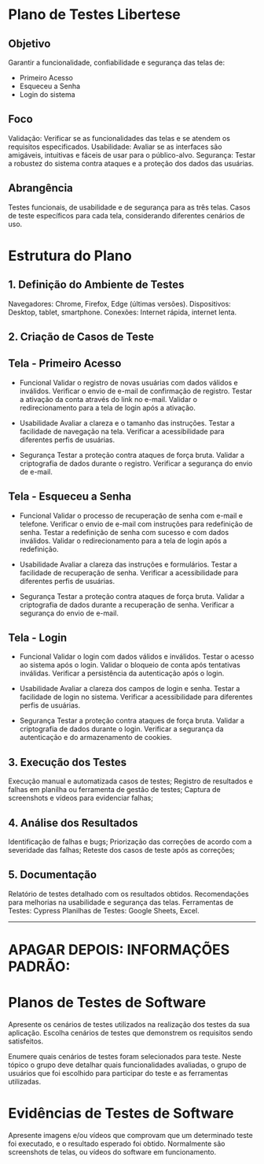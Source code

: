 # Plano de Testes Libertese

## Objetivo

Garantir a funcionalidade, confiabilidade e segurança das telas de: 
- Primeiro Acesso
- Esqueceu a Senha
- Login do sistema

## Foco

Validação: Verificar se as funcionalidades das telas e se atendem os requisitos especificados.
Usabilidade: Avaliar se as interfaces são amigáveis, intuitivas e fáceis de usar para o público-alvo.
Segurança: Testar a robustez do sistema contra ataques e a proteção dos dados das usuárias.

## Abrangência

Testes funcionais, de usabilidade e de segurança para as três telas.
Casos de teste específicos para cada tela, considerando diferentes cenários de uso.

# Estrutura do Plano

## 1. Definição do Ambiente de Testes

Navegadores: Chrome, Firefox, Edge (últimas versões).
Dispositivos: Desktop, tablet, smartphone.
Conexões: Internet rápida, internet lenta.

## 2. Criação de Casos de Teste

## Tela - Primeiro Acesso
- Funcional
Validar o registro de novas usuárias com dados válidos e inválidos.
Verificar o envio de e-mail de confirmação de registro.
Testar a ativação da conta através do link no e-mail.
Validar o redirecionamento para a tela de login após a ativação.

- Usabilidade
Avaliar a clareza e o tamanho das instruções.
Testar a facilidade de navegação na tela.
Verificar a acessibilidade para diferentes perfis de usuárias.

- Segurança
Testar a proteção contra ataques de força bruta.
Validar a criptografia de dados durante o registro.
Verificar a segurança do envio de e-mail.

## Tela - Esqueceu a Senha
- Funcional
Validar o processo de recuperação de senha com e-mail e telefone.
Verificar o envio de e-mail com instruções para redefinição de senha.
Testar a redefinição de senha com sucesso e com dados inválidos.
Validar o redirecionamento para a tela de login após a redefinição.

- Usabilidade
Avaliar a clareza das instruções e formulários.
Testar a facilidade de recuperação de senha.
Verificar a acessibilidade para diferentes perfis de usuárias.

- Segurança
Testar a proteção contra ataques de força bruta.
Validar a criptografia de dados durante a recuperação de senha.
Verificar a segurança do envio de e-mail.

## Tela - Login
- Funcional
Validar o login com dados válidos e inválidos.
Testar o acesso ao sistema após o login.
Validar o bloqueio de conta após tentativas inválidas.
Verificar a persistência da autenticação após o login.

- Usabilidade
Avaliar a clareza dos campos de login e senha.
Testar a facilidade de login no sistema.
Verificar a acessibilidade para diferentes perfis de usuárias.

- Segurança
Testar a proteção contra ataques de força bruta.
Validar a criptografia de dados durante o login.
Verificar a segurança da autenticação e do armazenamento de cookies.

## 3. Execução dos Testes

Execução manual e automatizada casos de testes;
Registro de resultados e falhas em planilha ou ferramenta de gestão de testes;
Captura de screenshots e vídeos para evidenciar falhas;

## 4. Análise dos Resultados

Identificação de falhas e bugs;
Priorização das correções de acordo com a severidade das falhas;
Reteste dos casos de teste após as correções;

## 5. Documentação

Relatório de testes detalhado com os resultados obtidos.
Recomendações para melhorias na usabilidade e segurança das telas.
Ferramentas de Testes: Cypress
Planilhas de Testes: Google Sheets, Excel.
____________________________________________

# APAGAR DEPOIS: INFORMAÇÕES PADRÃO:

# Planos de Testes de Software

Apresente os cenários de testes utilizados na realização dos testes da sua aplicação. Escolha cenários de testes que demonstrem os requisitos sendo satisfeitos.

Enumere quais cenários de testes foram selecionados para teste. Neste tópico o grupo deve detalhar quais funcionalidades avaliadas, o grupo de usuários que foi escolhido para participar do teste e as ferramentas utilizadas.
 
# Evidências de Testes de Software

Apresente imagens e/ou vídeos que comprovam que um determinado teste foi executado, e o resultado esperado foi obtido. Normalmente são screenshots de telas, ou vídeos do software em funcionamento.


